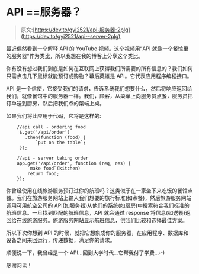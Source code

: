 # API ==服务器？

> 原文:[https://dev.to/gyi2521/api-服务器-2plg](https://dev.to/gyi2521/api--server-2plg)

最近偶然看到一个解释 API 的 YouTube 视频。这个视频用“API 就像一个餐馆里的服务器”作为类比，所以我想在我的博客上分享这个类比。

你有没有想过我们到底是如何在互联网上获得我们所需要的所有信息的？我们如何只需点击几下鼠标就能预订或购物？幕后英雄是 API。它代表应用程序编程接口。

API 是一个信使，它接受我们的请求，告诉系统我们想要什么，然后将响应返回给我们，就像餐馆中的服务器一样。我们，顾客，从菜单上向服务员点餐，服务员把订单送到厨房，然后把我们点的菜端上桌。

如果我们将此应用于代码，它将是这样的:

```
    //api call - ordering food
     $.get('/api/order')
       .then(function (food) {
           `put on the table`;
     });

    //api - server taking order
    app.get('/api/order', function (req, res) {
        `make food`(kitchen)
        return food;
    });

```

你曾经使用在线旅游服务预订过你的航班吗？这类似于在一家坐下来吃饭的餐馆点餐。我们在旅游服务网站上输入我们想要的旅行标准(如点餐)，然后旅游服务网站调用可用航空公司的 API(如服务器)从他们的系统(如厨房)中搜索符合我们标准的航班信息。一旦找到匹配的航班信息，API 就会通过 response 将信息(如送餐)返回给在线旅游服务。旅游服务网站显示航班信息，供我们比较和选择最佳方案。

所以下次你想到 API 的时候，就把它想象成你的服务器，在应用程序、数据库和设备之间来回运行，传递数据，满足你的请求。

顺便说一下，我曾经是一个 API...回到大学时代...它帮我付了学费...:-)

感谢阅读！